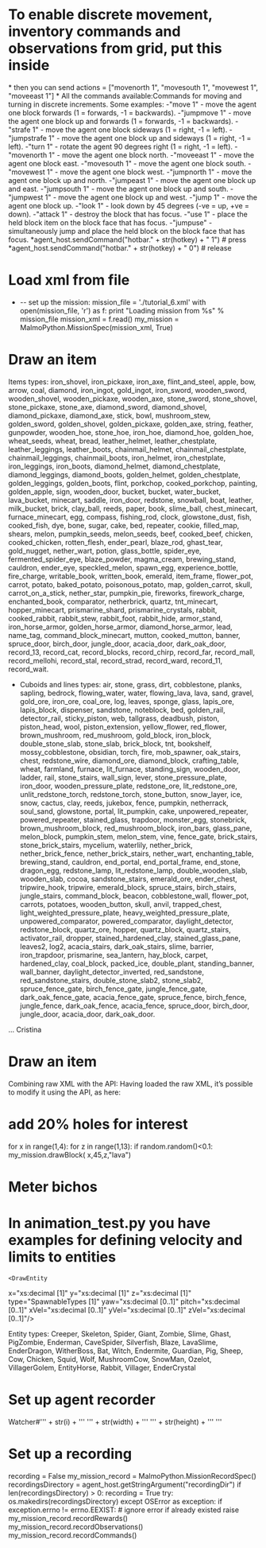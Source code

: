# To enable discrete movement, inventory  commands and observations from grid, put this inside <AgentHandlers>
<DiscreteMovementCommands/>
	* then you can send actions = ["movenorth 1", "movesouth 1", "movewest 1", "moveeast 1"]
	* All the commands available:Commands for moving and turning in discrete increments. Some examples:
		-"move 1" - move the agent one block forwards (1 = forwards, -1 = backwards).
		-"jumpmove 1" - move the agent one block up and forwards (1 = forwards, -1 = backwards).
		-"strafe 1" - move the agent one block sideways (1 = right, -1 = left).
		-"jumpstrafe 1" - move the agent one block up and sideways (1 = right, -1 = left).
		-"turn 1" - rotate the agent 90 degrees right (1 = right, -1 = left).
		-"movenorth 1" - move the agent one block north.
		-"moveeast 1" - move the agent one block east.
		-"movesouth 1" - move the agent one block south.
		-"movewest 1" - move the agent one block west.
		-"jumpnorth 1" - move the agent one block up and north.
		-"jumpeast 1" - move the agent one block up and east.
		-"jumpsouth 1" - move the agent one block up and south.
		-"jumpwest 1" - move the agent one block up and west.
		-"jump 1" - move the agent one block up.
		-"look 1" - look down by 45 degrees (-ve = up, +ve = down).
		-"attack 1" - destroy the block that has focus.
		-"use 1" - place the held block item on the block face that has focus.
		-"jumpuse" - simultaneously jump and place the held block on the block face that has focus.
<InventoryCommands/>
	*agent_host.sendCommand("hotbar." + str(hotkey) + " 1")  # press
	*agent_host.sendCommand("hotbar." + str(hotkey) + " 0")  # release
<ObservationFromGrid>
<Grid name="floor3x3">
<min x="-1" y="-1" z="-1"/>
<max x="1" y="-1" z="1"/>
</Grid>
</ObservationFromGrid>


# Load xml from file
* -- set up the mission:
mission_file = './tutorial_6.xml'
with open(mission_file, 'r') as f:
    print "Loading mission from %s" % mission_file
    mission_xml = f.read()
    my_mission = MalmoPython.MissionSpec(mission_xml, True)

# Draw an item
<DrawItem type="apple" x="-6" y="250" z="-35"/>
Items types:
iron_shovel, iron_pickaxe, iron_axe, flint_and_steel, apple, bow, arrow, coal, diamond, iron_ingot, gold_ingot, iron_sword, wooden_sword, wooden_shovel, wooden_pickaxe, wooden_axe, stone_sword, stone_shovel, stone_pickaxe, stone_axe, diamond_sword, diamond_shovel, diamond_pickaxe, diamond_axe, stick, bowl, mushroom_stew, golden_sword, golden_shovel, golden_pickaxe, golden_axe, string, feather, gunpowder, wooden_hoe, stone_hoe, iron_hoe, diamond_hoe, golden_hoe, wheat_seeds, wheat, bread, leather_helmet, leather_chestplate, leather_leggings, leather_boots, chainmail_helmet, chainmail_chestplate, chainmail_leggings, chainmail_boots, iron_helmet, iron_chestplate, iron_leggings, iron_boots, diamond_helmet, diamond_chestplate, diamond_leggings, diamond_boots, golden_helmet, golden_chestplate, golden_leggings, golden_boots, flint, porkchop, cooked_porkchop, painting, golden_apple, sign, wooden_door, bucket, bucket, water_bucket, lava_bucket, minecart, saddle, iron_door, redstone, snowball, boat, leather, milk_bucket, brick, clay_ball, reeds, paper, book, slime_ball, chest_minecart, furnace_minecart, egg, compass, fishing_rod, clock, glowstone_dust, fish, cooked_fish, dye, bone, sugar, cake, bed, repeater, cookie, filled_map, shears, melon, pumpkin_seeds, melon_seeds, beef, cooked_beef, chicken, cooked_chicken, rotten_flesh, ender_pearl, blaze_rod, ghast_tear, gold_nugget, nether_wart, potion, glass_bottle, spider_eye, fermented_spider_eye, blaze_powder, magma_cream, brewing_stand, cauldron, ender_eye, speckled_melon, spawn_egg, experience_bottle, fire_charge, writable_book, written_book, emerald, item_frame, flower_pot, carrot, potato, baked_potato, poisonous_potato, map, golden_carrot, skull, carrot_on_a_stick, nether_star, pumpkin_pie, fireworks, firework_charge, enchanted_book, comparator, netherbrick, quartz, tnt_minecart, hopper_minecart, prismarine_shard, prismarine_crystals, rabbit, cooked_rabbit, rabbit_stew, rabbit_foot, rabbit_hide, armor_stand, iron_horse_armor, golden_horse_armor, diamond_horse_armor, lead, name_tag, command_block_minecart, mutton, cooked_mutton, banner, spruce_door, birch_door, jungle_door, acacia_door, dark_oak_door, record_13, record_cat, record_blocks, record_chirp, record_far, record_mall, record_mellohi, record_stal, record_strad, record_ward, record_11, record_wait.


* Cuboids and lines types:
air, stone, grass, dirt, cobblestone, planks, sapling, bedrock, flowing_water, water, flowing_lava, lava, sand, gravel, gold_ore, iron_ore, coal_ore, log, leaves, sponge, glass, lapis_ore, lapis_block, dispenser, sandstone, noteblock, bed, golden_rail, detector_rail, sticky_piston, web, tallgrass, deadbush, piston, piston_head, wool, piston_extension, yellow_flower, red_flower, brown_mushroom, red_mushroom, gold_block, iron_block, double_stone_slab, stone_slab, brick_block, tnt, bookshelf, mossy_cobblestone, obsidian, torch, fire, mob_spawner, oak_stairs, chest, redstone_wire, diamond_ore, diamond_block, crafting_table, wheat, farmland, furnace, lit_furnace, standing_sign, wooden_door, ladder, rail, stone_stairs, wall_sign, lever, stone_pressure_plate, iron_door, wooden_pressure_plate, redstone_ore, lit_redstone_ore, unlit_redstone_torch, redstone_torch, stone_button, snow_layer, ice, snow, cactus, clay, reeds, jukebox, fence, pumpkin, netherrack, soul_sand, glowstone, portal, lit_pumpkin, cake, unpowered_repeater, powered_repeater, stained_glass, trapdoor, monster_egg, stonebrick, brown_mushroom_block, red_mushroom_block, iron_bars, glass_pane, melon_block, pumpkin_stem, melon_stem, vine, fence_gate, brick_stairs, stone_brick_stairs, mycelium, waterlily, nether_brick, nether_brick_fence, nether_brick_stairs, nether_wart, enchanting_table, brewing_stand, cauldron, end_portal, end_portal_frame, end_stone, dragon_egg, redstone_lamp, lit_redstone_lamp, double_wooden_slab, wooden_slab, cocoa, sandstone_stairs, emerald_ore, ender_chest, tripwire_hook, tripwire, emerald_block, spruce_stairs, birch_stairs, jungle_stairs, command_block, beacon, cobblestone_wall, flower_pot, carrots, potatoes, wooden_button, skull, anvil, trapped_chest, light_weighted_pressure_plate, heavy_weighted_pressure_plate, unpowered_comparator, powered_comparator, daylight_detector, redstone_block, quartz_ore, hopper, quartz_block, quartz_stairs, activator_rail, dropper, stained_hardened_clay, stained_glass_pane, leaves2, log2, acacia_stairs, dark_oak_stairs, slime, barrier, iron_trapdoor, prismarine, sea_lantern, hay_block, carpet, hardened_clay, coal_block, packed_ice, double_plant, standing_banner, wall_banner, daylight_detector_inverted, red_sandstone, red_sandstone_stairs, double_stone_slab2, stone_slab2, spruce_fence_gate, birch_fence_gate, jungle_fence_gate, dark_oak_fence_gate, acacia_fence_gate, spruce_fence, birch_fence, jungle_fence, dark_oak_fence, acacia_fence, spruce_door, birch_door, jungle_door, acacia_door, dark_oak_door. 

  <FlatWorldGenerator generatorString="3;7,220*1,5*3,2;3;,biome_1"/>
      <DrawingDecorator>
        <!-- coordinates for cuboid are inclusive -->
        <DrawCuboid x1="-2" y1="46" z1="-2" x2="7" y2="50" z2="18" type="air" />            <!-- limits of our arena -->
        <DrawCuboid x1="-2" y1="45" z1="-2" x2="7" y2="45" z2="18" type="lava" />           <!-- lava floor -->
        <DrawCuboid x1="1"  y1="45" z1="1"  x2="3" y2="45" z2="12" type="sandstone" />      <!-- floor of the arena -->
        <DrawBlock   x="4"   y="45"  z="1"  type="cobblestone" />                           <!-- the starting marker -->
        <DrawBlock   x="4"   y="45"  z="12" type="lapis_block" />                           <!-- the destination marker -->
        <DrawItem    x="4"   y="46"  z="12" type="diamond" />                               <!-- another destination marker -->
      </DrawingDecorator>
...
       <Name>Cristina</Name>
    <AgentStart>
      <Placement x="4.5" y="46.0" z="1.5" pitch="30" yaw="0"/>
    </AgentStart>

# Draw an item
Combining raw XML with the API:
Having loaded the raw XML, it’s possible to modify it using the API, as here:
# add 20% holes for interest
for x in range(1,4):
for z in range(1,13):
if random.random()<0.1:
my_mission.drawBlock( x,45,z,"lava")

# Meter bichos
# In animation_test.py you have examples for defining velocity and limits to entities

    <DrawEntity
x="xs:decimal [1]"
y="xs:decimal [1]"
z="xs:decimal [1]"
type="SpawnableTypes [1]" 
yaw="xs:decimal [0..1]"
pitch="xs:decimal [0..1]"
xVel="xs:decimal [0..1]"
yVel="xs:decimal [0..1]"
zVel="xs:decimal [0..1]"/> 

Entity types: Creeper, Skeleton, Spider, Giant, Zombie, Slime, Ghast, PigZombie, Enderman, CaveSpider, Silverfish, Blaze, LavaSlime, EnderDragon, WitherBoss, Bat, Witch, Endermite, Guardian, Pig, Sheep, Cow, Chicken, Squid, Wolf, MushroomCow, SnowMan, Ozelot, VillagerGolem, EntityHorse, Rabbit, Villager, EnderCrystal



# Set up agent recorder
<AgentSection mode="Survival">
        <Name>Watcher#''' + str(i) + '''</Name>
        <AgentStart>
          <Placement ''' + placement + '''/>
          <Inventory>
            <InventoryObject type="leather_helmet" slot="39" quantity="1"/>
          </Inventory>
        </AgentStart>
        <AgentHandlers>
          <VideoProducer>
            <Width>''' + str(width) + '''</Width>
            <Height>''' + str(height) + '''</Height>
          </VideoProducer>
        </AgentHandlers>
      </AgentSection>'''

# Set up a recording
recording = False
my_mission_record = MalmoPython.MissionRecordSpec()
recordingsDirectory = agent_host.getStringArgument("recordingDir")
if len(recordingsDirectory) > 0:
    recording = True
    try:
        os.makedirs(recordingsDirectory)
    except OSError as exception:
        if exception.errno != errno.EEXIST: # ignore error if already existed
            raise
    my_mission_record.recordRewards()
    my_mission_record.recordObservations()
    my_mission_record.recordCommands()
